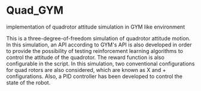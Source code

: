 # Quad_GYM
implementation of quadrotor attitude simulation in GYM like environment

This is a three-degree-of-freedom simulation of quadrotor attitude motion. In this simulation, an API according to GYM's API is also developed in order to provide the possibility of testing reinforcement learning algorithms to control the attitude of the quadrotor. The reward function is also configurable in the script.
In this simulation, two conventional configurations for quad rotors are also considered, which are known as X and + configurations.
Also, a PID controller has been developed to control the state of the robot.
